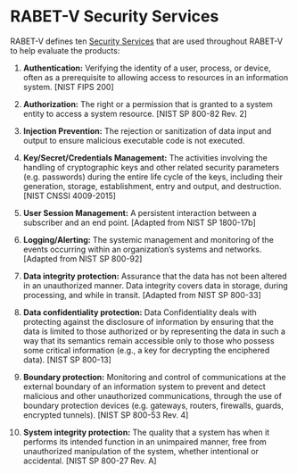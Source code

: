 # RABET-V Security Services

RABET-V defines ten [Security Services](../Appendices/RABET-V_Glossary) that are used throughout RABET-V to help evaluate the products:

1.  **Authentication:** Verifying the identity of a user, process, or device, often as a prerequisite to allowing access to resources in an information system. \[NIST FIPS 200\]

1.  **Authorization:** The right or a permission that is granted to a system entity to access a system resource. \[NIST SP 800-82 Rev. 2\]

1.  **Injection Prevention:** The rejection or sanitization of data input and output to ensure malicious executable code is not executed.

1.  **Key/Secret/Credentials Management:** The activities involving the handling of cryptographic keys and other related security parameters (e.g. passwords) during the entire life cycle of the keys, including their generation, storage, establishment, entry and output, and destruction. \[NIST CNSSI 4009-2015\]

1.  **User Session Management:** A persistent interaction between a subscriber and an end point. \[Adapted from NIST SP 1800-17b\]

1.  **Logging/Alerting:** The systemic management and monitoring of the events occurring within an organization’s systems and networks. \[Adapted from NIST SP 800-92\]

1.  **Data integrity protection:** Assurance that the data has not been altered in an unauthorized manner. Data integrity covers data in storage, during processing, and while in transit. \[Adapted from NIST SP 800-33\]

1.  **Data confidentiality protection:** Data Confidentiality deals with protecting against the disclosure of information by ensuring that the data is limited to those authorized or by representing the data in such a way that its semantics remain accessible only to those who possess some critical information (e.g., a key for decrypting the enciphered data). \[NIST SP 800-13\]

9.  **Boundary protection:** Monitoring and control of communications at the external boundary of an information system to prevent and detect malicious and other unauthorized communications, through the use of boundary protection devices (e.g. gateways, routers, firewalls, guards, encrypted tunnels). \[NIST SP 800-53 Rev. 4\]

10. **System integrity protection:** The quality that a system has when it performs its intended function in an unimpaired manner, free from unauthorized manipulation of the system, whether intentional or accidental. \[NIST SP 800-27 Rev. A\]
